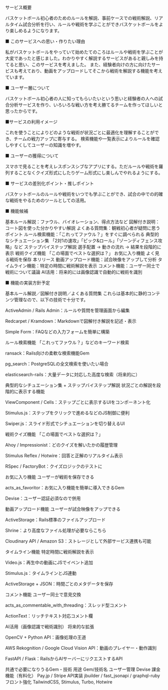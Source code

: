 サービス概要

バスケットボール初心者のためのルールを解説、事前ケースでの戦術解説、リアルタイム試合分析を行い、ルールや戦術を学ぶことができバスケットボールをより楽しめるようになります。

■ このサービスへの思い・作りたい理由

私がバスケットボールをやっていて始めたてのころはルールや戦術を学ぶことが大変であったと感じました。わかりやすく解説するサービスがあると親しみを持てると思い、このサービスを考えました。
また、経験者向けの方に向けたサービスも考えており、動画をアップロードしてそこから戦術を解説する機能を考えています。

■ ユーザー層について

バスケットボール初心者の人に知ってもらいたいという思いと経験者の人への試合分析サービスを作り、いろいろな戦い方を考え勝てるチームを作ってほしいと思ったからです。

■サービスの利用イメージ

これを使うことによりどのような戦術が状況ごとに最適化を理解することができ、チームの戦力アップに寄与する。
検索機能や一覧表示によりルールを確認しやすくしてユーザーの知識を増やす。


■ ユーザーの獲得について

スマホで見ることを考えレスポンスシブなアプリにする。ただルールや戦術を羅列することなくクイズ形式にしたりゲーム形式にし楽しんでやれるようにする。

■ サービスの差別化ポイント・推しポイント

バスケットボールのルールや戦術をいつでも学ぶことができ、試合の中での的確な戦術をやるためのツールとしての活用。

■ 機能候補

基本ルール解説：ファウル、バイオレーション、得点方法など
図解付き説明：コート図を使った分かりやすい解説
よくある質問集：観戦初心者が疑問に思うポイント
ルール検索機能：「これってファウル？」をすぐに調べられる
典型的なシチュエーション集
「2対1の速攻」「ピック&ロール」「ゾーンディフェンス攻略」など
ステップバイステップ解説
選手配置 → 動きの流れ → 結果を段階的に表示
戦術クイズ機能
「この場面でベストな選択は？」
お気に入り機能
よく見る戦術を保存
本リリース
動画アップロード機能：試合映像をアップして分析
タイムライン機能：特定の時間に戦術解説を表示
コメント機能：ユーザー同士で戦術について議論
AI活用：将来的には画像認識で自動的に戦術を識別

■ 機能の実装方針予定

基本ルール解説／図解付き説明／よくある質問集
これらは基本的に静的コンテンツ管理なので、以下の技術で十分です。

ActiveAdmin / Rails Admin：ルールや質問を管理画面から編集

Redcarpet / Kramdown：Markdownで図解付き解説を記述・表示

Simple Form：FAQなどの入力フォームを簡単に構築

ルール検索機能
「これってファウル？」などのキーワード検索

ransack：Rails向けの柔軟な検索機能Gem

pg_search：PostgreSQLの全文検索を使いたい場合

elasticsearch-rails：大量データに対応した高度な検索（将来的に）

典型的なシチュエーション集 + ステップバイステップ解説
状況ごとの解説を段階的に表示する機能

ViewComponent / Cells：ステップごとに表示するUIをコンポーネント化

Stimulus.js：ステップをクリックで進めるなどのJS制御に便利

Swiper.js：スライド形式でシチュエーションを切り替えるUI

戦術クイズ機能
「この場面でベストな選択は？」

Ahoy / Impressionist：どのクイズを解いたかの履歴管理

Stimulus Reflex / Hotwire：回答と正解のリアルタイム表示

RSpec / FactoryBot：クイズロジックのテストに

 お気に入り機能
ユーザーが戦術を保存できる

acts_as_favoritor：お気に入り機能を簡単に導入できるGem

Devise：ユーザー認証必須なので併用

動画アップロード機能
ユーザーが試合映像をアップできる

ActiveStorage：Rails標準のファイルアップロード

Shrine：より高度なファイル処理が必要ならこちら

Cloudinary API / Amazon S3：ストレージとして外部サービス連携も可能

タイムライン機能
特定時間に戦術解説を表示

Video.js：再生中の動画にJSでイベント追加

Stimulus.js：タイムラインとJS連動

ActiveStorage + JSON：時間ごとのメタデータを保存

コメント機能
ユーザー同士で意見交換

acts_as_commentable_with_threading：スレッド型コメント

ActionText：リッチテキスト対応コメント欄

 AI活用（画像認識で戦術識別）
将来的な拡張

OpenCV + Python API：画像処理の王道

AWS Rekognition / Google Cloud Vision API：動画のプレイヤー・動作識別

FastAPI / Flask：RailsからAIサーバーにリクエストするAPI

共通で必要になりうるGem・技術
用途	Gem/技術名
ユーザー管理	Devise
課金機能（有料化）	Pay.jp / Stripe
API実装	jbuilder / fast_jsonapi / graphql-ruby
フロント強化	TailwindCSS, Stimulus, Turbo, Hotwire
